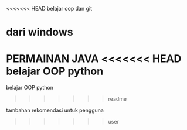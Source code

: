 <<<<<<< HEAD
belajar oop dan git

dari windows
=======
PERMAINAN JAVA
<<<<<<< HEAD
belajar OOP python 
=======
belajar OOP python
>>>>>>> readme


tambahan rekomendasi untuk pengguna
>>>>>>> user
